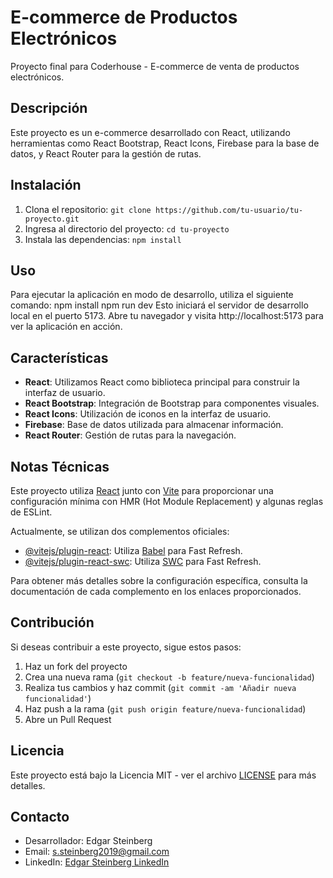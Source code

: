 # E-commerce de Productos Electrónicos

Proyecto final para Coderhouse - E-commerce de venta de productos electrónicos.

## Descripción

Este proyecto es un e-commerce desarrollado con React, utilizando herramientas como React Bootstrap, React Icons, Firebase para la base de datos, y React Router para la gestión de rutas.

## Instalación

1. Clona el repositorio: `git clone https://github.com/tu-usuario/tu-proyecto.git`
2. Ingresa al directorio del proyecto: `cd tu-proyecto`
3. Instala las dependencias: `npm install`

## Uso

Para ejecutar la aplicación en modo de desarrollo, utiliza el siguiente comando:
npm install
npm run dev
Esto iniciará el servidor de desarrollo local en el puerto 5173. Abre tu navegador y visita http://localhost:5173 para ver la aplicación en acción.

## Características

- **React**: Utilizamos React como biblioteca principal para construir la interfaz de usuario.
- **React Bootstrap**: Integración de Bootstrap para componentes visuales.
- **React Icons**: Utilización de iconos en la interfaz de usuario.
- **Firebase**: Base de datos utilizada para almacenar información.
- **React Router**: Gestión de rutas para la navegación.

## Notas Técnicas

Este proyecto utiliza [React](https://reactjs.org/) junto con [Vite](https://vitejs.dev/) para proporcionar una configuración mínima con HMR (Hot Module Replacement) y algunas reglas de ESLint.

Actualmente, se utilizan dos complementos oficiales:

- [@vitejs/plugin-react](https://github.com/vitejs/vite-plugin-react/blob/main/packages/plugin-react/README.md): Utiliza [Babel](https://babeljs.io/) para Fast Refresh.
- [@vitejs/plugin-react-swc](https://github.com/vitejs/vite-plugin-react-swc): Utiliza [SWC](https://swc.rs/) para Fast Refresh.

Para obtener más detalles sobre la configuración específica, consulta la documentación de cada complemento en los enlaces proporcionados.

## Contribución

Si deseas contribuir a este proyecto, sigue estos pasos:

1. Haz un fork del proyecto
2. Crea una nueva rama (`git checkout -b feature/nueva-funcionalidad`)
3. Realiza tus cambios y haz commit (`git commit -am 'Añadir nueva funcionalidad'`)
4. Haz push a la rama (`git push origin feature/nueva-funcionalidad`)
5. Abre un Pull Request

## Licencia

Este proyecto está bajo la Licencia MIT - ver el archivo [LICENSE](LICENSE) para más detalles.

## Contacto

- Desarrollador: Edgar Steinberg
- Email: s.steinberg2019@gmail.com
- LinkedIn: [Edgar Steinberg LinkedIn](https://www.linkedin.com/in/tu-linkedin/)

